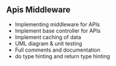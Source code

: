 ## Apis Middleware
- Implementing middleware for APIs
- Implement base controller for APIs
- Implement caching of data
- UML diagram & unit testing
- Full comments and documentation
- do type hinting and return type hinting